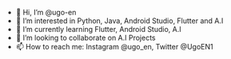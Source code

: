 - 👋 Hi, I’m @ugo-en
- 👀 I’m interested in Python, Java, Android Studio, Flutter and A.I
- 🌱 I’m currently learning Flutter, Android Studio, A.I
- 💞️ I’m looking to collaborate on A.I Projects
- 📫 How to reach me: Instagram @ugo_en, Twitter @UgoEN1

<!---
ugo-en/ugo-en is a ✨ special ✨ repository because its `README.md` (this file) appears on your GitHub profile.
You can click the Preview link to take a look at your changes.
--->
